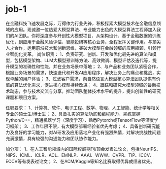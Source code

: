 # job-1
在金融科技飞速发展之际，万得作为行业先锋，积极探索大模型技术在金融信息领域的应用。现诚邀一位热爱大模型算法、专业能力出色的大模型算法工程师加入我们的AI团队。你将深度参与开创性大模型项目，从架构设计、基于金融数据的训练优化，到应用于金融风险评估、智能投研等核心业务，全程发挥关键作用。与顶尖人才合作，运用前沿技术和创新思维，突破大模型在金融领域的应用瓶颈，引领行业智能化变革。
岗位职责：
1、负责研究、创新、开发和优化最先进的算法和模型，包括模型架构、LLM大模型预训练方法、高效微调、模型评估及迭代等，提升模型的准确性和性能，并在业务场景中落地；
2、与产品和业务团队紧密合作，根据业务场景的需求，快速迭代和开发AI应用程序，解决业务上的痛点和挑战，实现卓越的用户体验；
3、过滤客户需求，向自然语言大模型核心算法团队提供有价值的算法优化需求，促进核心模型持续改进；
4、跟踪和研究大模型领域的最新技术动态，参与技术交流与分享，推动团队整体技术水平的提升，提出创新性的研究课题和项目方案。

任职要求：
1、计算机、软件、电子工程、数学、物理、人工智能、统计学等相关专业的硕士生/博士生；
2、具备扎实的算法功底和编程能力，熟练掌握Python/C++，精通机器学习（深度学习），熟悉Pytorch或TensorFlow等深度学习框架；
3、工作年限不限，有大模型部署经验者优先考虑；
4、具备创新研究能力及良好的学习能力，对AI研发及应用落地产业化有强烈热情，对解决挑战性问题充满激情，具有较强的沟通能力和团队协作能力。

加分项：
1、在人工智能领域内的国际权威期刊/顶会发表过论文，包括NeurIPS、NIPS、ICML、ICLR、ACL、EMNLP、AAAI、WWW、CVPR、TIP、ICCV、ECCV等有发表过论文；
2、在ACM/Kaggle等知名比赛取得优异成绩者优先。
